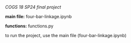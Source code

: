 *COGS 18 SP24 final project*

**main file:** four-bar-linkage.ipynb

**functions:** functions.py


to run the project, use the main file (four-bar-linkage.ipynb)
